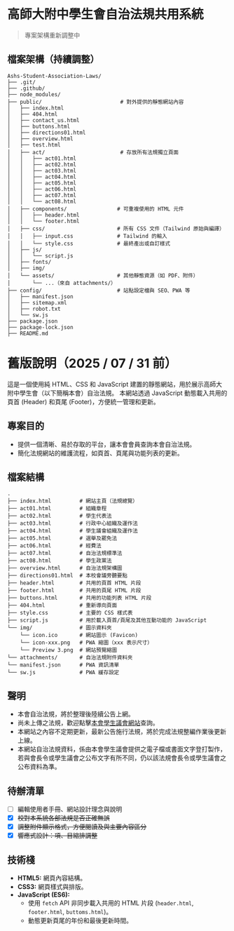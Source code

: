 # 高師大附中學生會自治法規共用系統
> 專案架構重新調整中

## 檔案架構（持續調整）

```
Ashs-Student-Association-Laws/
├── .git/
├── .github/
├── node_modules/
├── public/                         # 對外提供的靜態網站內容
│   ├── index.html
│   ├── 404.html
│   ├── contact_us.html
│   ├── buttons.html
│   ├── directions01.html
│   ├── overview.html
│   ├── test.html
│   ├── act/                        # 存放所有法規獨立頁面
│   │   ├── act01.html
│   │   ├── act02.html
│   │   ├── act03.html
│   │   ├── act04.html
│   │   ├── act05.html
│   │   ├── act06.html
│   │   ├── act07.html
│   │   └── act08.html
│   ├── components/                # 可重複使用的 HTML 元件
│   │   ├── header.html
│   │   └── footer.html
│   ├── css/                       # 所有 CSS 文件（Tailwind 原始與編譯）
│   │   ├── input.css              # Tailwind 的輸入
│   │   └── style.css              # 最終產出或自訂樣式
│   ├── js/
│   │   └── script.js
│   ├── fonts/
│   ├── img/
│   └── assets/                    # 其他靜態資源（如 PDF、附件）
│       └── ...（來自 attachments/）
├── config/                        # 站點設定檔與 SEO、PWA 等
│   ├── manifest.json
│   ├── sitemap.xml
│   ├── robot.txt
│   └── sw.js
├── package.json
├── package-lock.json
├── README.md
```



# 舊版說明（2025 / 07 / 31 前）

這是一個使用純 HTML、CSS 和 JavaScript 建置的靜態網站，用於展示高師大附中學生會（以下簡稱本會）自治法規。
本網站透過 JavaScript 動態載入共用的頁首 (Header) 和頁尾 (Footer)，方便統一管理和更新。 

## 專案目的

* 提供一個清晰、易於存取的平台，讓本會會員查詢本會自治法規。
* 簡化法規網站的維護流程，如頁首、頁尾與功能列表的更新。 

## 檔案結構

```
.
├── index.html         # 網站主頁（法規總覽）
├── act01.html         # 組織章程
├── act02.html         # 學生代表法
├── act03.html         # 行政中心組織及運作法
├── act04.html         # 學生議會組織及運作法
├── act05.html         # 選舉及罷免法
├── act06.html         # 經費法
├── act07.html         # 自治法規標準法
├── act08.html         # 學生政黨法
├── overview.html      # 自治法規架構圖
├── directions01.html  # 本校會議旁聽要點
├── header.html        # 共用的頁首 HTML 片段
├── footer.html        # 共用的頁尾 HTML 片段
├── buttons.html       # 共用的功能列表 HTML 片段
├── 404.html           # 重新導向頁面
├── style.css          # 主要的 CSS 樣式表
├── script.js          # 用於載入頁首/頁尾及其他互動功能的 JavaScript
└── img/               # 圖示資料夾
    └── icon.ico       # 網站圖示 (Favicon)
    └── icon-xxx.png   # PWA 縮圖（xxx 表示尺寸）
    └── Preview 3.png  # 網站預覽縮圖
└── attachments/       # 自治法規附件資料夾
└── manifest.json      # PWA 資訊清單
└── sw.js              # PWA 緩存設定
```

## 聲明

* 本會自治法規，將於整理後陸續公告上網。
* 尚未上傳之法規，歡迎點擊[本會學生議會網站](https://sites.google.com/a/stu.nknush.kh.edu.tw/ashs_sp)查詢。
* 本網站之內容不定期更新，最新公告施行法規，將於完成法規整編作業後更新上線。
* 本網站自治法規資料，係由本會學生議會提供之電子檔或書面文字登打製作，若與會長令或學生議會之公布文字有所不同，仍以該法規會長令或學生議會之公布資料為準。

## 待辦清單

- [ ] 編輯使用者手冊、網站設計理念與說明
- [x] ~~校對本系統各部法規是否正確無誤~~
- [x] ~~調整附件顯示格式，方便閱讀及與主要內容區分~~
- [x] ~~響應式設計：項、目縮排調整~~

## 技術棧

* **HTML5:** 網頁內容結構。
* **CSS3:** 網頁樣式與排版。
* **JavaScript (ES6):**
    * 使用 `fetch` API 非同步載入共用的 HTML 片段 (`header.html`, `footer.html`, `buttoms.html`)。
    * 動態更新頁尾的年份和最後更新時間。